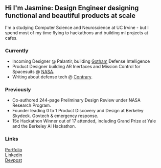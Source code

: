 ## Hi I'm Jasmine: Design Engineer designing functional and beautiful products at scale

I'm a studying Computer Science and Neuroscience at UC Irvine - but I spend most of my time flying to hackathons and building ml projects at cafes.

### Currently 
* Incoming Designer @ Palantir, building [Gotham](https://www.palantir.com/platforms/gotham/) Defense Intelligence
* Product Designer building AR Inerfaces and Mission Control for Spacesuits @ [NASA](https://www.nasa.gov/learning-resources/spacesuit-user-interface-technologies-for-students/).
* Writing about defense tech @ [Contrary](https://www.contrary.com/).

### Previously 
* Co-authored 244-page Preliminary Design Review under NASA Research Program.
* Founder leading 0 to 1 Product Discovery and Design at Berkeley Skydeck. Govtech & emergency response.
* 15x Hackathon Winner out of 17 attended, including Grand Prize at Yale and the Berkeley AI Hackathon.
<!--
## Tech Stack: ##
![Figma](https://img.shields.io/badge/Figma-F24E1E?logo=figma&logoColor=FFF&style=for-the-badge)
![React](https://img.shields.io/badge/React-61DAFB?logo=react&logoColor=282C34&style=for-the-badge)
![TypeScript](https://img.shields.io/badge/TypeScript-3178C6?logo=typescript&logoColor=FFF&style=for-the-badge)
![Next.JS](https://img.shields.io/badge/next%20js-000000?style=for-the-badge&logo=nextdotjs&logoColor=white)
![Prisma](https://img.shields.io/badge/Prisma-3982CE?style=for-the-badge&logo=Prisma&logoColor=white)
![SQL](https://img.shields.io/badge/SQL-4479A1?logo=sql&logoColor=FFF&style=for-the-badge)
![Sass](https://img.shields.io/badge/Sass-CC6699?logo=sass&logoColor=FFF&style=for-the-badge)
![Python](https://img.shields.io/badge/Python-3776AB?logo=python&logoColor=FFF&style=for-the-badge)
![C++](https://img.shields.io/badge/C++-00599C?logo=cplusplus&logoColor=FFF&style=for-the-badge)
![Java](https://img.shields.io/badge/Java-007396?logo=java&logoColor=FFF&style=for-the-badge)
![Pandas](https://img.shields.io/badge/Pandas-150458?logo=pandas&logoColor=FFF&style=for-the-badge)
![R Studio](https://img.shields.io/badge/R-276DC3?logo=r&logoColor=FFF&style=for-the-badge)
![React Native](https://img.shields.io/badge/React_Native-20232A?logo=react&logoColor=61DAFB&style=for-the-badge)
![Blender](https://img.shields.io/badge/Blender-F5792A?logo=blender&logoColor=FFF&style=for-the-badge)
![Unity](https://img.shields.io/badge/Unity-000000?logo=unity&logoColor=FFF&style=for-the-badge)
![Three.js](https://img.shields.io/badge/Three.js-000000?logo=three.js&logoColor=FFF&style=for-the-badge)

### Bookshelf
* Song: [Phoenix](https://www.youtube.com/watch?v=i1IKnWDecwA) by LoL
* Book: [Mastery](https://www.amazon.com/Mastery-Robert-Greene/dp/014312417X) by Robert Greene
* Article: [Live vs Dead Players](https://samoburja.com/live-versus-dead-players/)
-->
### Links
[Portfolio](https://jaslavie.com)
<br>
[Linkedin](https://linkedin.com/in/jaslavie)
<br>
[Devpost](https://devpost.com/jaslavie)
<!--

* Zothacks / UCI, Nov 23' (🥈 2nd Place)
* ICSSC WebJam / UCI, Nov 23' (🥈 2nd Place)
* React Game Jam, Dec 23' (🏅 4th Place)
* SBHacks/ UCSB, Jan 24' 
* RoseHacks / UCR, Jan 24' (🏅 Best UI/UX)
* IrvineHacks / UCI, Jan 24' (🏅 Best use of Public Database (honorary))
* QWERHacks / UCLA, Feb 24' (🏅 Most Inclusive Hack sponsored by Figma. 🏅 Best Use of TinyMCE)
* El Segundo Defense Hackathon, Feb 24' (Attended by reps from Anduril, Palantir, SpaceX, VC's, ect)
* FullyHacks / CSUF, Feb 24' (🏅 Most Technically Impressive Hack)
* AthenaHacks / USC, Mar 24' (🥇 Best Overall Hack)
* DreamXR / Founders Inc in SF, Mar 24' (🏅 Finalist/2nd Overall in Games Track. Pitched to VCs, YC founders, Meta, Unity, etc)
* UncommonHacks / UChicago, Mar 24' (🏅 Winner of Programmatic Art Category)
* YHacks / Yale, Mar 24' (🥇 Best Overall Hack)
* DiamondHacks / UCSD, Apr 24' (🏅 Winner of Education Track)
* MHacks / UMich, Apr 24'
* LAHacks / UCLA, Apr 24' (🥇 1st Place Google Company Challenge)
* DavisHacks / UCDavis, Apr 24' (🥈 2nd Place Intel Challenge)
* Berkeley AI Hackathon / UC Berkeley, Jun 24' (🥇 1st Place Overall, 1st Place Social Good, 1st Place Intel)
-->
